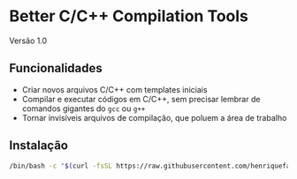 # Better C/C++ Compilation Tools 

Versão 1.0

## Funcionalidades

- Criar novos arquivos C/C++ com templates iniciais
- Compilar e executar códigos em C/C++, sem precisar lembrar de comandos gigantes do `gcc` ou `g++`
- Tornar invisíveis arquivos de compilação, que poluem a área de trabalho

## Instalação

```bash
/bin/bash -c "$(curl -fsSL https://raw.githubusercontent.com/henriquefalconer/better-c-cpp-compilation-tools/main/install.sh)"
```
